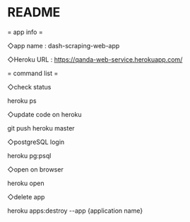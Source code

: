 # README

= app info =

◇app name : dash-scraping-web-app

◇Heroku URL : https://qanda-web-service.herokuapp.com/

= command list =

◇check status

heroku ps

◇update code on heroku

git push heroku master

◇postgreSQL login

heroku pg:psql

◇open on browser

heroku open

◇delete app

heroku apps:destroy --app {application name}

